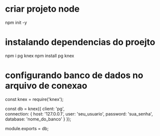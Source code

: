 
# criar projeto node

npm init -y

# instalando dependencias do proejto

npm i pg knex
npm install pg knex

# configurando banco de dados no arquivo de conexao

const knex = require('knex');

const db = knex({
  client: 'pg',  
  connection: {
    host: '127.0.0.1',
    user: 'seu_usuario',
    password: 'sua_senha',
    database: 'nome_do_banco'
  }
});

module.exports = db;